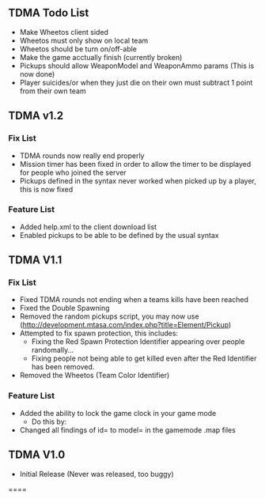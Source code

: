 TDMA Todo List
--------------

-   Make Wheetos client sided
-   Wheetos must only show on local team
-   Wheetos should be turn on/off-able
-   Make the game acctually finish (currently broken)
-   Pickups should allow WeaponModel and WeaponAmmo params (This is now done)
-   Player suicides/or when they just die on their own must subtract 1 point from their own team

TDMA v1.2
---------

### Fix List

-   TDMA rounds now really end properly
-   Mission timer has been fixed in order to allow the timer to be displayed for people who joined the server
-   Pickups defined in the <pickup /> syntax never worked when picked up by a player, this is now fixed

### Feature List

-   Added help.xml to the client download list
-   Enabled pickups to be able to be defined by the usual <pickup /> syntax

TDMA V1.1
---------

### Fix List

-   Fixed TDMA rounds not ending when a teams kills have been reached
-   Fixed the Double Spawning
-   Removed the random pickups script, you may now use (http://development.mtasa.com/index.php?title=Element/Pickup)
-   Attempted to fix spawn protection, this includes:
    -   Fixing the Red Spawn Protection Identifier appearing over people randomally...
    -   Fixing people not being able to get killed even after the Red Identifier has been removed.
-   Removed the Wheetos (Team Color Identifier)

### Feature List

-   Added the ability to lock the game clock in your game mode
    -   Do this by: <time h="1" m="1" locked="true"/>
-   Changed all findings of id= to model= in the gamemode .map files

TDMA V1.0
---------

-   Initial Release (Never was released, too buggy)

====
